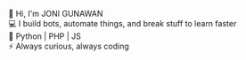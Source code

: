 👋 Hi, I'm JONI GUNAWAN  
💻 I build bots, automate things, and break stuff to learn faster  
🐍 Python | PHP | JS  
⚡ Always curious, always coding
